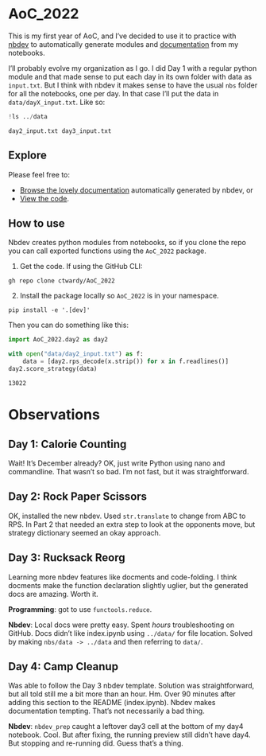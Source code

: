 AoC_2022
================

<!-- WARNING: THIS FILE WAS AUTOGENERATED! DO NOT EDIT! -->

This is my first year of AoC, and I’ve decided to use it to practice
with [nbdev](https://nbdev.fast.ai) to automatically generate modules
and [documentation](https://ctwardy.github.io/AoC_2022/) from my
notebooks.

I’ll probably evolve my organization as I go. I did Day 1 with a regular
python module and that made sense to put each day in its own folder with
data as `input.txt`. But I think with nbdev it makes sense to have the
usual `nbs` folder for all the notebooks, one per day. In that case I’ll
put the data in `data/dayX_input.txt`. Like so:

``` python
!ls ../data
```

    day2_input.txt day3_input.txt

## Explore

Please feel free to:

- [Browse the lovely documentation](https://ctwardy.github.io/AoC_2022/)
  automatically generated by nbdev, or
- [View the code](https://github.com/ctwardy/AoC_2022).

## How to use

Nbdev creates python modules from notebooks, so if you clone the repo
you can call exported functions using the `AoC_2022` package.

1.  Get the code. If using the GitHub CLI:

``` shell
gh repo clone ctwardy/AoC_2022
```

2.  Install the package locally so `AoC_2022` is in your namespace.

``` shell
pip install -e '.[dev]'
```

Then you can do something like this:

``` python
import AoC_2022.day2 as day2

with open("data/day2_input.txt") as f:
    data = [day2.rps_decode(x.strip()) for x in f.readlines()]
day2.score_strategy(data)
```

    13022

# Observations

## Day 1: Calorie Counting

Wait! It’s December already? OK, just write Python using nano and
commandline. That wasn’t so bad. I’m not fast, but it was
straightforward.

## Day 2: Rock Paper Scissors

OK, installed the new nbdev. Used `str.translate` to change from ABC to
RPS. In Part 2 that needed an extra step to look at the opponents move,
but strategy dictionary seemed an okay approach.

## Day 3: Rucksack Reorg

Learning more nbdev features like docments and code-folding. I think
docments make the function declaration slightly uglier, but the
generated docs are amazing. Worth it.

**Programming**: got to use `functools.reduce`.

**Nbdev**: Local docs were pretty easy. Spent *hours* troubleshooting on
GitHub. Docs didn’t like index.ipynb using `../data/` for file location.
Solved by making `nbs/data -> ../data` and then referring to `data/`.

## Day 4: Camp Cleanup

Was able to follow the Day 3 nbdev template. Solution was
straightforward, but all told still me a bit more than an hour. Hm. Over
90 minutes after adding this section to the README (index.ipynb). Nbdev
makes documentation tempting. That’s not necessarily a bad thing.

**Nbdev**: `nbdev_prep` caught a leftover day3 cell at the bottom of my
day4 notebook. Cool. But after fixing, the running preview still didn’t
have day4. But stopping and re-running did. Guess that’s a thing.
